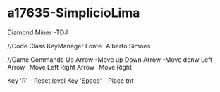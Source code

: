 # a17635-SimplicioLima
Diamond Miner -TDJ

//Code
Class KeyManager  Fonte -Alberto Simões


//Game Commands
Up Arrow      -Move up
Down Arrow    -Move donw
Left Arrow    -Move Left
Right Arrow   -Move Right

Key 'R'     - Reset level
Key 'Space' - Place tnt
